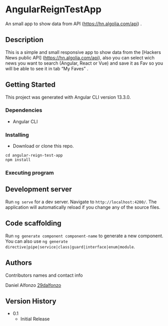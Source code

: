 # AngularReignTestApp

An small app to show data from API (https://hn.algolia.com/api) .

## Description

This is a simple and small responsive app to show data from the [Hackers News public API] (https://hn.algolia.com/api), also you can select wich news you want to search (Angular, React or Vue) and save it as Fav so you will be able to see it in tab “My Faves” .

## Getting Started

This project was generated with Angular CLI version 13.3.0.

### Dependencies

* Angular CLI

### Installing

* Download or clone this repo.
```
cd angular-reign-test-app
npm install
```

### Executing program

## Development server

Run `ng serve` for a dev server. Navigate to `http://localhost:4200/`. The application will automatically reload if you change any of the source files.

## Code scaffolding

Run `ng generate component component-name` to generate a new component. You can also use `ng generate directive|pipe|service|class|guard|interface|enum|module`.


## Authors

Contributors names and contact info

Daniel Alfonzo 
[29dalfonzo](https://29dalfonzo.netlify.app/)

## Version History

* 0.1
    * Initial Release

